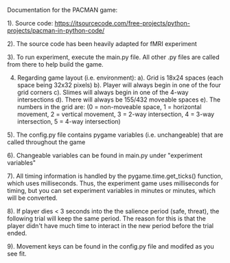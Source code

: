 Documentation for the PACMAN game:

1). Source code: https://itsourcecode.com/free-projects/python-projects/pacman-in-python-code/

2). The source code has been heavily adapted for fMRI experiment

3). To run experiment, execute the main.py file. All other .py files are called from there to help build the game.

4) Regarding game layout (i.e. environment):
	a). Grid is 18x24 spaces (each space being 32x32 pixels)
    b). Player will always begin in one of the four grid corners
    c). Slimes will always begin in one of the 4-way intersections
    d). There will always be 155/432 moveable spaces
    e). The numbers in the grid are: (0 = non-moveable space, 1 = horizontal movement, 2 = vertical movement, 3 = 2-way intersection, 4 = 3-way intersection, 5 = 4-way intersection)

5). The config.py file contains pygame variables (i.e. unchangeable) that are called throughout the game

6). Changeable variables can be found in main.py under "experiment variables"

7). All timing information is handled by the pygame.time.get_ticks() function, which uses milliseconds. Thus, the experiment game uses milliseconds for timing, but you can set experiment variables in minutes or minutes, which will be converted.

8). If player dies < 3 seconds into the the salience period (safe, threat), the following trial will keep the same period. The reason for this is that the player didn't have much time to interact in the new period before the trial ended. 

9). Movement keys can be found in the config.py file and modifed as you see fit. 